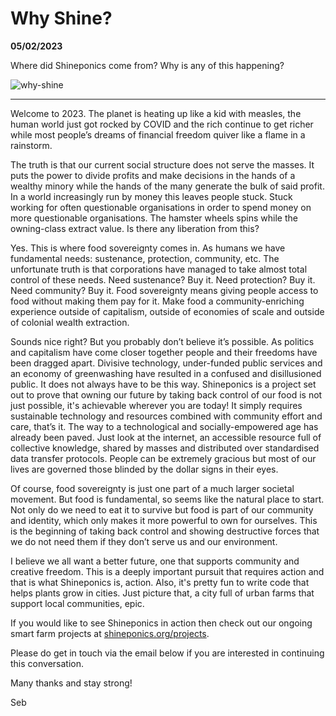 # Why Shine?

<p id="date"><strong>05/02/2023</strong></p>
<p id="desc">Where did Shineponics come from? Why is any of this happening?</p>

![why-shine](/news/articles/why-shine/noun-light-bulb-58666.png)

<hr>

Welcome to 2023. The planet is heating up like a kid with measles, the human world just got rocked by COVID and the rich continue to get richer while most people’s dreams of financial freedom quiver like a flame in a rainstorm.

The truth is that our current social structure does not serve the masses. It puts the power to divide profits and make decisions in the hands of a wealthy minory while the hands of the many generate the bulk of said profit. In a world increasingly run by money this leaves people stuck. Stuck working for often questionable organisations in order to spend money on more questionable organisations. The hamster wheels spins while the owning-class extract value. Is there any liberation from this?

Yes. This is where food sovereignty comes in. As humans we have fundamental needs: sustenance, protection, community, etc. The unfortunate truth is that corporations have managed to take almost total control of these needs. Need sustenance? Buy it. Need protection? Buy it. Need community? Buy it. Food sovereignty means giving people access to food without making them pay for it. Make food a community-enriching experience outside of capitalism, outside of economies of scale and outside of colonial wealth extraction.

Sounds nice right? But you probably don’t believe it’s possible. As politics and capitalism have come closer together people and their freedoms have been dragged apart. Divisive technology, under-funded public services and an economy of greenwashing have resulted in a confused and disillusioned public. It does not always have to be this way. Shineponics is a project set out to prove that owning our future by taking back control of our food is not just possible, it's achievable wherever you are today! It simply requires sustainable technology and resources combined with community effort and care, that’s it. The way to a technological and socially-empowered age has already been paved. Just look at the internet, an accessible resource full of collective knowledge, shared by masses and distributed over standardised data transfer protocols. People can be extremely gracious but most of our lives are governed those blinded by the dollar signs in their eyes. 

Of course, food sovereignty is just one part of a much larger societal movement. But food is fundamental, so seems like the natural place to start. Not only do we need to eat it to survive but food is part of our community and identity, which only makes it more powerful to own for ourselves. This is the beginning of taking back control and showing destructive forces that we do not need them if they don’t serve us and our environment. 

I believe we all want a better future, one that supports community and creative freedom. This is a deeply important pursuit that requires action and that is what Shineponics is, action. Also, it's pretty fun to write code that helps plants grow in cities. Just picture that, a city full of urban farms that support local communities, epic.

If you would like to see Shineponics in action then check out our ongoing smart farm projects at [shineponics.org/projects](https://shineponics.org/projects).

Please do get in touch via the email below if you are interested in continuing this conversation.

Many thanks and stay strong!

Seb
